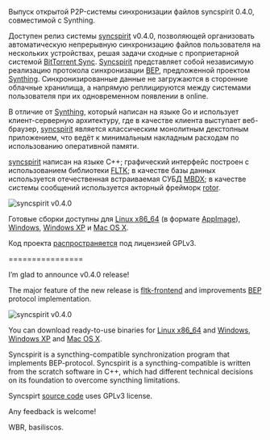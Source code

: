 Выпуск открытой P2P-системы синхронизации файлов syncspirit 0.4.0, совместимой с Synthing.

Доступен релиз системы [syncspirit](https://github.com/basiliscos/syncspirit) v0.4.0, позволяющей организовать автоматическую непрерывную синхронизацию файлов пользователя на нескольких устройствах, решая задачи сходные с проприетарной системой [BitTorrent Sync](https://www.opennet.ru/opennews/art.shtml?num=36778). [Syncspirit](https://github.com/basiliscos/syncspirit) представляет собой независимую реализацию протокола синхронизации [BEP](https://docs.syncthing.net/specs/bep-v1.html), предложенной проектом [Synthing](https://.syncthing.net). Синхронизированные данные не загружаются в сторонние облачные хранилища, а напрямую реплицируются между системами пользователя при их одновременном появлении в online.

В отличие от [Synthing](https://.syncthing.net), который написан на языке Go и использует клиент-серверную архитектуру, где в качестве клиента выступает веб-браузер, [syncspirit](https://github.com/basiliscos/syncspirit/) является классическим монолитным декстопным приложением, что ведёт к минимальным накладным расходам по использованию оперативной памяти.

[syncspirit](https://github.com/basiliscos/syncspirit/) написан на языке C++; графический интерфейс построен с использованием библиотеки [FLTK](https://www.fltk.org/); в качестве базы данных используется отечественная встраиваемая СУБД [MBDX](https://www.opennet.ru/opennews/art.shtml?num=62403); в качестве системы сообщений используется акторный фрейморк [rotor](https://github.com/basiliscos/cpp-rotor/).

![syncspirit v0.4.0](https://notabug.org/basiliscos/syncspirit/raw/v0.4.0-dev/docs/different-uis.gif)

Готовые сборки доступны для [Linux x86_64](https://link) (в формате [AppImage](https://appimage.org/)), [Windows](https://link), [Windows XP](https://link) и [Mac OS X](https://link).

Код проекта [распространяется](https://github.com/basiliscos/syncspirit/) под лицензией GPLv3. 

================

I’m glad to announce v0.4.0 release!

The major feature of the new release is [fltk-frontend](https://link) and improvements [BEP](https://docs.syncthing.net/specs/bep-v1.html) protocol implementation.

![syncspirit v0.4.0](https://notabug.org/basiliscos/syncspirit/raw/v0.4.0-dev/docs/different-uis.gif)

You can download ready-to-use binaries for [Linux x86_64](https://link) and [Windows](https://link), [Windows XP](https://link) and [Mac OS X](https://link).

Syncspirit is a syncthing-compatible synchronization program that implements BEP-protocol. Syncspirit is a syncthing-compatible is written from the scratch software in C++, which had different technical decisions on its foundation to overcome syncthing limitations.

Syncspirt [source code](https://github.com/basiliscos/syncspirit) uses GPLv3 license.

Any feedback is welcome!

WBR, basiliscos.